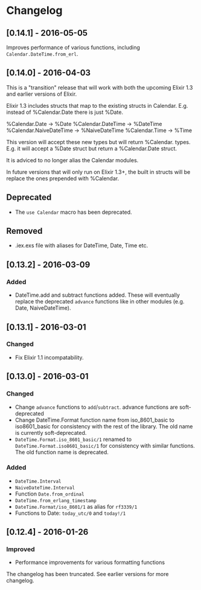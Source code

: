 # Changelog

## [0.14.1] - 2016-05-05

Improves performance of various functions, including `Calendar.DateTime.from_erl`.

## [0.14.0] - 2016-04-03

This is a "transition" release that will work with both the upcoming
Elixir 1.3 and earlier versions of Elixir.

Elixir 1.3 includes structs that map to the existing structs in Calendar.
E.g. instead of %Calendar.Date there is just %Date.

%Calendar.Date          -> %Date
%Calendar.DateTime      -> %DateTime
%Calendar.NaiveDateTime -> %NaiveDateTime
%Calendar.Time          -> %Time

This version will accept these new types but will return
%Calendar. types. E.g. it will accept a %Date struct but
return a %Calendar.Date struct.

It is adviced to no longer alias the Calendar modules.

In future versions that will only run on Elixir 1.3+, the built in structs
will be replace the ones prepended with %Calendar.

## Deprecated

- The `use Calendar` macro has been deprecated.

## Removed

- .iex.exs file with aliases for DateTime, Date, Time etc.

## [0.13.2] - 2016-03-09
### Added

- DateTime.add and subtract functions added. These will eventually
  replace the deprecated `advance` functions like in other modules (e.g. Date, NaiveDateTime).

## [0.13.1] - 2016-03-01
### Changed

- Fix Elixir 1.1 incompatability.

## [0.13.0] - 2016-03-01
### Changed

- Change `advance` functions to `add`/`subtract`. advance functions are soft-deprecated
- Change DateTime.Format function name from iso_8601_basic to iso8601_basic
  for consistency with the rest of the library. The old name is currently
  soft-deprecated.
- `DateTime.Format.iso_8601_basic/1` renamed to `DateTime.Format.iso8601_basic/1`
  for consistency with similar functions. The old function name is deprecated.

### Added

- `DateTime.Interval`
- `NaiveDateTime.Interval`
- Function `Date.from_ordinal`
- `DateTime.from_erlang_timestamp`
- `DateTime.Format/iso_8601/1` as alias for `rf3339/1`
- Functions to Date: `today_utc/0` and `today!/1`

## [0.12.4] - 2016-01-26
### Improved

- Performance improvements for various formatting functions

The changelog has been truncated. See earlier versions for more changelog.
